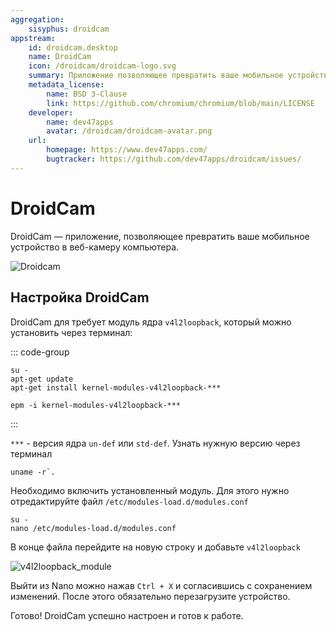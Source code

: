 ```yaml
---
aggregation:
    sisyphus: droidcam
appstream:
    id: droidcam.desktop
    name: DroidCam
    icon: /droidcam/droidcam-logo.svg
    summary: Приложение позволяющее превратить ваше мобильное устройство в веб-камеру для вашего компьютера.
    metadata_license:
        name: BSD 3-Clause
        link: https://github.com/chromium/chromium/blob/main/LICENSE
    developer:
        name: dev47apps
        avatar: /droidcam/droidcam-avatar.png
    url:
        homepage: https://www.dev47apps.com/
        bugtracker: https://github.com/dev47apps/droidcam/issues/
---
```


# DroidCam

DroidCam — приложение, позволяющее превратить ваше мобильное устройство в веб-камеру компьютера.

![Droidcam](/droidcam/droidcam-1.png)

<!--@include: @apps/_parts/install/content-repo.md-->

## Настройка DroidCam

DroidCam для требует модуль ядра `v4l2loopback`, который можно установить через терминал:

::: code-group

```shell[apt-get]
su -
apt-get update
apt-get install kernel-modules-v4l2loopback-***
```

```shell[epm]
epm -i kernel-modules-v4l2loopback-***
```

:::

`***` - версия ядра `un-def` или `std-def`. Узнать нужную версию через терминал

```shell
uname -r`.
```

Необходимо включить установленный модуль. Для этого нужно отредактируйте файл `/etc/modules-load.d/modules.conf`

```shell
su -
nano /etc/modules-load.d/modules.conf
```

В конце файла перейдите на новую строку и добавьте `v4l2loopback`

![v4l2loopback_module](/droidcam/v4l2loopback.gif)

Выйти из Nano можно нажав `Ctrl + X` и согласившись с сохранением изменений. После этого обязательно перезагрузите устройство.

Готово! DroidCam успешно настроен и готов к работе.
